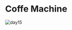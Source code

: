 # Coffe Machine
![day15](https://github.com/user-attachments/assets/974a1f62-ab36-4a3d-bb73-ef41179a7f13)
